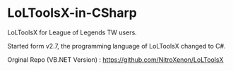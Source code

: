LoLToolsX-in-CSharp
===================
LoLToolsX for League of Legends TW users.

Started form v2.7, the programming language of LoLToolsX changed to C#.

Orginal Repo (VB.NET Version) : https://github.com/NitroXenon/LoLToolsX
